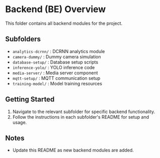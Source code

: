 # Backend (BE) Overview

This folder contains all backend modules for the project.

## Subfolders

- `analytics-dcrnn/` : DCRNN analytics module
- `camera-dummy/` : Dummy camera simulation
- `database-setup/` : Database setup scripts
- `inference-yolo/` : YOLO inference code
- `media-server/` : Media server component
- `mqtt-setup/` : MQTT communication setup
- `training-model/` : Model training resources

## Getting Started

1. Navigate to the relevant subfolder for specific backend functionality.
2. Follow the instructions in each subfolder's README for setup and usage.

## Notes

- Update this README as new backend modules are added.